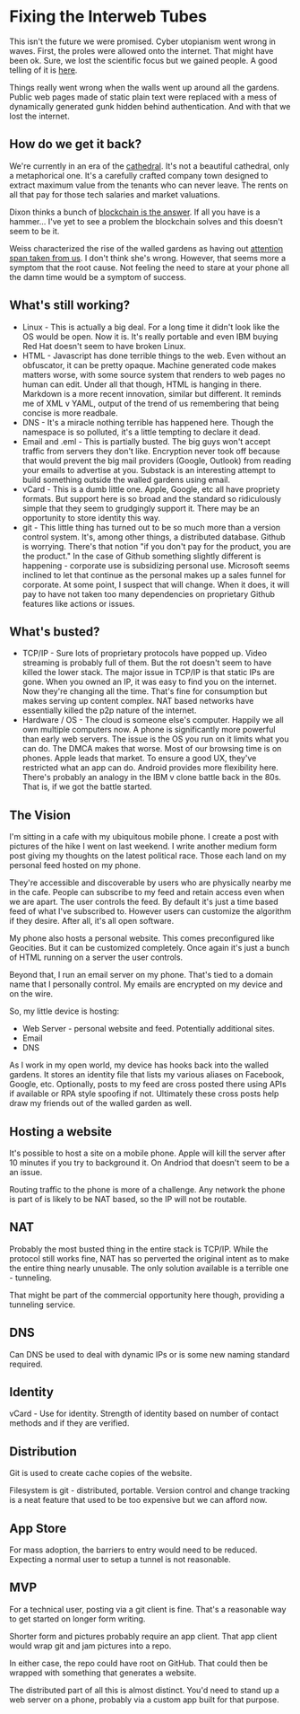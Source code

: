 # Fixing the Interweb Tubes
This isn't the future we were promised.  Cyber utopianism went wrong in waves.  First, the proles were allowed onto the internet.  That might have been ok.  Sure, we lost the scientific focus but we gained people.  A good telling of it is [here](https://a16z.simplecast.com/episodes/marc-andreessen-on-building-netscape-the-birth-of-the-browser-le5m2Lo_).

Things really went wrong when the walls went up around all the gardens.  Public web pages made of static plain text were replaced with a mess of dynamically generated gunk hidden behind authentication.  And with that we lost the internet.

## How do we get it back?

We're currently in an era of the [cathedral](https://www.amazon.com/Cathedral-Bazaar-Musings-Accidental-Revolutionary/dp/0596001088).  It's not a beautiful cathedral, only a metaphorical one.  It's a carefully crafted company town designed to extract maximum value from the tenants who can never leave.  The rents on all that pay for those tech salaries and market valuations.

Dixon thinks a bunch of [blockchain is the answer](https://www.amazon.com/Read-Write-Own-Building-Internet/dp/0593731387).  If all you have is a hammer...  I've yet to see a problem the blockchain solves and this doesn't seem to be it.

Weiss characterized the rise of the walled gardens as having out [attention span taken from us](https://www.thefp.com/p/honestly-your-attention-didnt-collapse).  I don't think she's wrong.  However, that seems more a symptom that the root cause.  Not feeling the need to stare at your phone all the damn time would be a symptom of success.

## What's still working?
* Linux - This is actually a big deal.  For a long time it didn't look like the OS would be open.  Now it is.  It's really portable and even IBM buying Red Hat doesn't seem to have broken Linux.
* HTML - Javascript has done terrible things to the web.  Even without an obfuscator, it can be pretty opaque.  Machine generated code makes matters worse, with some source system that renders to web pages no human can edit.  Under all that though, HTML is hanging in there.  Markdown is a more recent innovation, similar but different.  It reminds me of XML v YAML, output of the trend of us remembering that being concise is more readbale.
* DNS - It's a miracle nothing terrible has happened here.  Though the namespace is so polluted, it's a little tempting to declare it dead.
* Email and .eml - This is partially busted.  The big guys won't accept traffic from servers they don't like.  Encryption never took off because that would prevent the big mail providers (Google, Outlook) from reading your emails to advertise at you.  Substack is an interesting attempt to build something outside the walled gardens using email.
* vCard - This is a dumb little one.  Apple, Google, etc all have propriety formats.  But support here is so broad and the standard so ridiculously simple that they seem to grudgingly support it.  There may be an opportunity to store identity this way.
* git - This little thing has turned out to be so much more than a version control system.  It's, among other things, a distributed database.  Github is worrying.  There's that notion "if you don't pay for the product, you are the product."  In the case of Github something slightly different is happening - corporate use is subsidizing personal use.  Microsoft seems inclined to let that continue as the personal  makes up a sales funnel for corporate.  At some point, I suspect that will change.  When it does, it will pay to have not taken too many dependencies on proprietary Github features like actions or issues.

## What's busted?
* TCP/IP - Sure lots of proprietary protocols have popped up.  Video streaming is probably full of them.  But the rot doesn't seem to have killed the lower stack.  The major issue in TCP/IP is that static IPs are gone.  When you owned an IP, it was easy to find you on the internet.  Now they're changing all the time.  That's fine for consumption but makes serving up content complex.  NAT based networks have essentially killed the p2p nature of the internet.
* Hardware / OS - The cloud is someone else's computer.  Happily we all own multiple computers now.  A phone is significantly more powerful than early web servers.  The issue is the OS you run on it limits what you can do.  The DMCA makes that worse.  Most of our browsing time is on phones.  Apple leads that market.  To ensure a good UX, they've restricted what an app can do.  Android provides more flexibility here.  There's probably an analogy in the IBM v clone battle back in the 80s.  That is, if we got the battle started.

## The Vision
I'm sitting in a cafe with my ubiquitous mobile phone.  I create a post with pictures of the hike I went on last weekend.  I write another medium form post giving my thoughts on the latest political race.  Those each land on my personal feed hosted on my phone.

They're accessible and discoverable by users who are physically nearby me in the cafe.  People can subscribe to my feed and retain access even when we are apart.  The user controls the feed.  By default it's just a time based feed of what I've subscribed to.  However users can customize the algorithm if they desire.  After all, it's all open software.

My phone also hosts a personal website.  This comes preconfigured like Geocities.  But it can be customized completely.  Once again it's just a bunch of HTML running on a server the user controls.

Beyond that, I run an email server on my phone.  That's tied to a domain name that I personally control.  My emails are encrypted on my device and on the wire.

So, my little device is hosting:
* Web Server - personal website and feed.  Potentially additional sites.
* Email
* DNS

As I work in my open world, my device has hooks back into the walled gardens.  It stores an identity file that lists my various aliases on Facebook, Google, etc.  Optionally, posts to my feed are cross posted there using APIs if available or RPA style spoofing if not.  Ultimately these cross posts help draw my friends out of the walled garden as well.

## Hosting a website
It's possible to host a site on a mobile phone.  Apple will kill the server after 10 minutes if you try to background it.  On Andriod that doesn't seem to be a an issue.

Routing traffic to the phone is more of a challenge.  Any network the phone is part of is likely to be NAT based, so the IP will not be routable.

## NAT
Probably the most busted thing in the entire stack is TCP/IP.  While the protocol still works fine, NAT has so perverted the original intent as to make the entire thing nearly unusable.  The only solution available is a terrible one - tunneling.

That might be part of the commercial opportunity here though, providing a tunneling service.

## DNS
Can DNS be used to deal with dynamic IPs or is some new naming standard required.

## Identity
vCard - Use for identity.  Strength of identity based on number of contact methods and if they are verified.

## Distribution
Git is used to create cache copies of the website.

Filesystem is git - distributed, portable.  Version control and change tracking is a neat feature that used to be too expensive but we can afford now.

## App Store
For mass adoption, the barriers to entry would need to be reduced.  Expecting a normal user to setup a tunnel is not reasonable.  

## MVP

For a technical user, posting via a git client is fine.  That's a reasonable way to get started on longer form writing.

Shorter form and pictures probably require an app client.  That app client would wrap git and jam pictures into a repo.

In either case, the repo could have root on GitHub.  That could then be wrapped with something that generates a website.

The distributed part of all this is almost distinct.  You'd need to stand up a web server on a phone, probably via a custom app built for that purpose.  